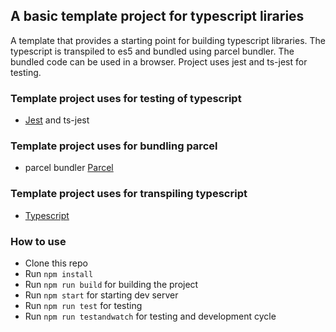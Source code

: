 ## A basic template project for typescript liraries
A template that provides a starting point for building typescript libraries.
The typescript is transpiled to es5 and bundled using parcel bundler.
The bundled code can be used in a browser. Project uses jest and ts-jest for testing.

### Template project uses for testing of typescript
- [Jest](https://jestjs.io/) and ts-jest

### Template project uses for bundling parcel
- parcel bundler [Parcel](https://parceljs.org/)

### Template project uses for transpiling typescript
- [Typescript](https://www.typescriptlang.org/)

### How to use
- Clone this repo
- Run `npm install`
- Run `npm run build` for building the project
- Run `npm start` for starting dev server
- Run `npm run test` for testing
- Run `npm run testandwatch` for testing and development cycle
 
 
 



